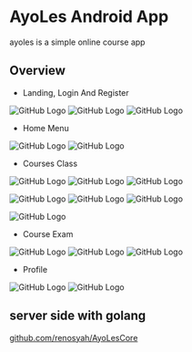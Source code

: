 # AyoLes Android App

ayoles is a simple online course app

## Overview


* Landing, Login And Register

![GitHub Logo](/img/1_1.jpg) ![GitHub Logo](/img/1_2.jpg) ![GitHub Logo](/img/1_3.jpg)





* Home Menu

![GitHub Logo](/img/2_1.jpg) ![GitHub Logo](/img/2_3.jpg)



* Courses Class

![GitHub Logo](/img/3_1.jpg) ![GitHub Logo](/img/3_2.jpg) ![GitHub Logo](/img/4_1.jpg)

![GitHub Logo](/img/4_2.jpg) ![GitHub Logo](/img/4_3.jpg) ![GitHub Logo](/img/4_4.jpg)

![GitHub Logo](/img/4_5.jpg)




* Course Exam

![GitHub Logo](/img/5_1.jpg) ![GitHub Logo](/img/5_2.jpg) ![GitHub Logo](/img/5_3.jpg)




* Profile

![GitHub Logo](/img/6_1.jpg) ![GitHub Logo](/img/6_2.jpg)

## server side with golang

[github.com/renosyah/AyoLesCore](https://github.com/renosyah/AyoLesCore)


